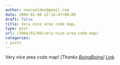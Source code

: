 ```yaml
---
author: nearwalden@gmail.com
date: 2004-01-08 22:16:47+00:00
draft: false
title: Very nice area code map…
type: post
url: /2004/01/08/very-nice-area-code-map/
categories:
- posts
---
```


Very nice area code map!  _[Thanks [BoingBoing]("www.boingboing.net")]_  [Link](//www.lincmad.com/areacodemap.html')



